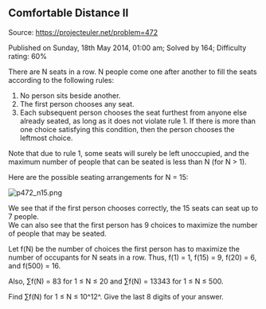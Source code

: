 Comfortable Distance II
-----------------------

Source: https://projecteuler.net/problem=472

Published on Sunday, 18th May 2014, 01:00 am; Solved by 164; Difficulty
rating: 60%

There are N seats in a row. N people come one after another to fill the
seats according to the following rules:

1.  No person sits beside another.
2.  The first person chooses any seat.
3.  Each subsequent person chooses the seat furthest from anyone else
    already seated, as long as it does not violate rule 1. If there is
    more than one choice satisfying this condition, then the person
    chooses the leftmost choice.

Note that due to rule 1, some seats will surely be left unoccupied, and
the maximum number of people that can be seated is less than N (for N \>
1).

Here are the possible seating arrangements for N = 15:

![p472\_n15.png](project/images/p472_n15.png)

We see that if the first person chooses correctly, the 15 seats can seat
up to 7 people.\
 We can also see that the first person has 9 choices to maximize the
number of people that may be seated.

Let f(N) be the number of choices the first person has to maximize the
number of occupants for N seats in a row. Thus, f(1) = 1, f(15) = 9,
f(20) = 6, and f(500) = 16.

Also, ∑f(N) = 83 for 1 ≤ N ≤ 20 and ∑f(N) = 13343 for 1 ≤ N ≤ 500.

Find ∑f(N) for 1 ≤ N ≤ 10^12^. Give the last 8 digits of your answer.

